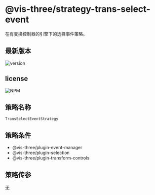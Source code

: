 # @vis-three/strategy-trans-select-event

在有变换控制器的引擎下的选择事件策略。

## 最新版本

<img alt="version" src="https://img.shields.io/npm/v/@vis-three/strategy-trans-select-event">

## license

<img alt="NPM" src="https://img.shields.io/npm/l/@vis-three/strategy-trans-select-event?color=blue">

## 策略名称

`TransSelectEventStrategy`

## 策略条件

- @vis-three/plugin-event-manager
- @vis-three/plugin-selection
- @vis-three/plugin-transform-controls

## 策略传参

无
